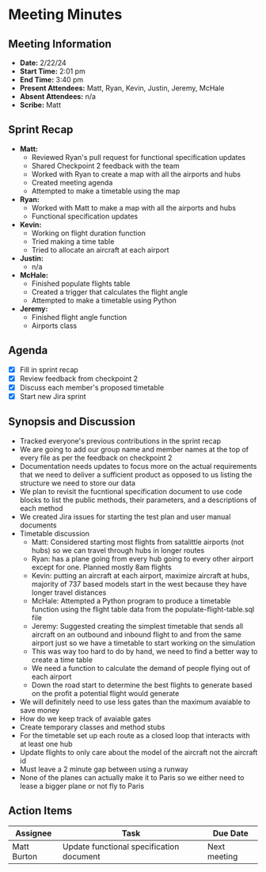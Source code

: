 # Meeting Minutes

## Meeting Information

- **Date:** 2/22/24
- **Start Time:** 2:01 pm
- **End Time:** 3:40 pm
- **Present Attendees:** Matt, Ryan, Kevin, Justin, Jeremy, McHale
- **Absent Attendees:** n/a
- **Scribe:** Matt

## Sprint Recap

- **Matt:**
  - Reviewed Ryan's pull request for functional specification updates
  - Shared Checkpoint 2 feedback with the team
  - Worked with Ryan to create a map with all the airports and hubs
  - Created meeting agenda
  - Attempted to make a timetable using the map
- **Ryan:**
  - Worked with Matt to make a map with all the airports and hubs
  - Functional specification updates
- **Kevin:**
  - Working on flight duration function
  - Tried making a time table
  - Tried to allocate an aircraft at each airport
- **Justin:**
  - n/a
- **McHale:**
  - Finished populate flights table
  - Created a trigger that calculates the flight angle
  - Attempted to make a timetable using Python
- **Jeremy:**
  - Finished flight angle function
  - Airports class

## Agenda

- [X] Fill in sprint recap
- [X] Review feedback from checkpoint 2
- [X] Discuss each member's proposed timetable
- [X] Start new Jira sprint

## Synopsis and Discussion

- Tracked everyone's previous contributions in the sprint recap
- We are going to add our group name and member names at the top of every file as per the feedback on checkpoint 2
- Documentation needs updates to focus more on the actual requirements that we need to deliver a sufficient product as opposed to us listing the structure we need to  store our data
- We plan to revisit the fucntional specification document to use code blocks to list the public methods, their parameters, and a descriptions of each method
- We created Jira issues for starting the test plan and user manual documents
- Timetable discussion
  - Matt: Considered starting most flights from satalittle airports (not hubs) so we can travel through hubs in longer routes
  - Ryan: has a plane going from every hub going to every other airport except for one. Planned mostly 8am flights
  - Kevin: putting an aircraft at each airport, maximize aircraft at hubs, majority of 737 based models start in the west because they have longer travel distances
  - McHale: Attempted a Python program to produce a timetable function using the flight table data from the populate-flight-table.sql file
  - Jeremy: Suggested creating the simplest timetable that sends all aircraft on an outbound and inbound flight to and from the same airport just so we have a timetable to start working on the simulation
  - This was way too hard to do by hand, we need to find a better way to create a time table
  - We need a function to calculate the demand of people flying out of each airport
  - Down the road start to determine the best flights to generate based on the profit a potential flight would generate
- We will definitely need to use less gates than the maximum avaiable to save money
- How do we keep track of avaiable gates
- Create temporary classes and method stubs
- For the timetable set up each route as a closed loop that interacts with at least one hub
- Update flights to  only care about the model of the aircraft not the aircraft id
- Must leave a 2 minute gap between using a runway
- None of the planes can actually make it to Paris so we either need to lease a bigger plane or not fly to Paris

## Action Items

| **Assignee**        | **Task**                                          | **Due Date**  |
|---------------------|---------------------------------------------------|---------------|
| Matt Burton| Update functional specification document | Next meeting |
